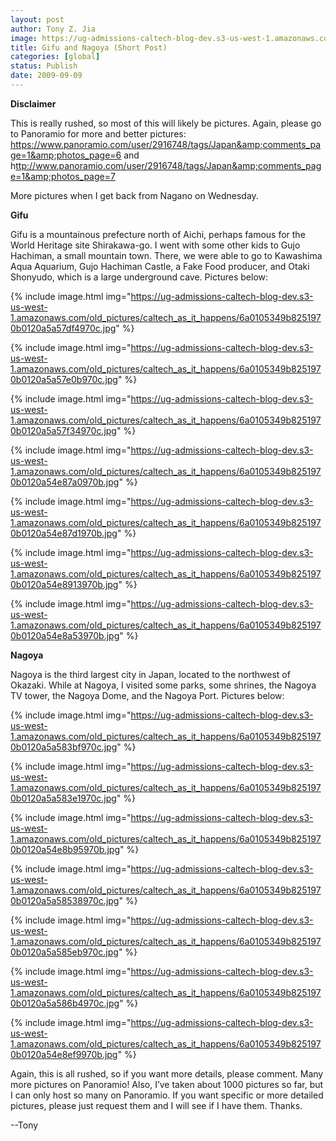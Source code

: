 ```yaml
---
layout: post
author: Tony Z. Jia
image: https://ug-admissions-caltech-blog-dev.s3-us-west-1.amazonaws.com/old_pictures/caltech_as_it_happens/6a0105349b8251970b0120a5a57d3f970c.jpg
title: Gifu and Nagoya (Short Post)
categories: [global]
status: Publish
date: 2009-09-09
---
```


**Disclaimer**

This is really rushed, so most of this will likely be pictures. Again, please go to Panoramio for more and better pictures: <a href="https://www.panoramio.com/user/2916748/tags/Japan&amp;comments_page=1&amp;photos_page=6">https://www.panoramio.com/user/2916748/tags/Japan&amp;comments_page=1&amp;photos_page=6</a> and h<a href="ttp://www.panoramio.com/user/2916748/tags/Japan&amp;comments_page=1&amp;photos_page=7">ttp://www.panoramio.com/user/2916748/tags/Japan&amp;comments_page=1&amp;photos_page=7</a>

More pictures when I get back from Nagano on Wednesday.

**Gifu**

Gifu is a mountainous prefecture north of Aichi, perhaps famous for the World Heritage site Shirakawa-go. I went with some other kids to Gujo Hachiman, a small mountain town. There, we were able to go to Kawashima Aqua Aquarium, Gujo Hachiman Castle, a Fake Food producer, and Otaki Shonyudo, which is a large underground cave. Pictures below:


{% include image.html img="https://ug-admissions-caltech-blog-dev.s3-us-west-1.amazonaws.com/old_pictures/caltech_as_it_happens/6a0105349b8251970b0120a5a57df4970c.jpg" %}

{% include image.html img="https://ug-admissions-caltech-blog-dev.s3-us-west-1.amazonaws.com/old_pictures/caltech_as_it_happens/6a0105349b8251970b0120a5a57e0b970c.jpg" %}

{% include image.html img="https://ug-admissions-caltech-blog-dev.s3-us-west-1.amazonaws.com/old_pictures/caltech_as_it_happens/6a0105349b8251970b0120a5a57f34970c.jpg" %}

{% include image.html img="https://ug-admissions-caltech-blog-dev.s3-us-west-1.amazonaws.com/old_pictures/caltech_as_it_happens/6a0105349b8251970b0120a54e87a0970b.jpg" %}

{% include image.html img="https://ug-admissions-caltech-blog-dev.s3-us-west-1.amazonaws.com/old_pictures/caltech_as_it_happens/6a0105349b8251970b0120a54e87d1970b.jpg" %}

{% include image.html img="https://ug-admissions-caltech-blog-dev.s3-us-west-1.amazonaws.com/old_pictures/caltech_as_it_happens/6a0105349b8251970b0120a54e8913970b.jpg" %}

{% include image.html img="https://ug-admissions-caltech-blog-dev.s3-us-west-1.amazonaws.com/old_pictures/caltech_as_it_happens/6a0105349b8251970b0120a54e8a53970b.jpg" %}

**Nagoya**

Nagoya is the third largest city in Japan, located to the northwest of Okazaki. While at Nagoya, I visited some parks, some shrines, the Nagoya TV tower, the Nagoya Dome, and the Nagoya Port. Pictures below:


{% include image.html img="https://ug-admissions-caltech-blog-dev.s3-us-west-1.amazonaws.com/old_pictures/caltech_as_it_happens/6a0105349b8251970b0120a5a583bf970c.jpg" %}

{% include image.html img="https://ug-admissions-caltech-blog-dev.s3-us-west-1.amazonaws.com/old_pictures/caltech_as_it_happens/6a0105349b8251970b0120a5a583e1970c.jpg" %}

{% include image.html img="https://ug-admissions-caltech-blog-dev.s3-us-west-1.amazonaws.com/old_pictures/caltech_as_it_happens/6a0105349b8251970b0120a54e8b95970b.jpg" %}

{% include image.html img="https://ug-admissions-caltech-blog-dev.s3-us-west-1.amazonaws.com/old_pictures/caltech_as_it_happens/6a0105349b8251970b0120a5a58538970c.jpg" %}

{% include image.html img="https://ug-admissions-caltech-blog-dev.s3-us-west-1.amazonaws.com/old_pictures/caltech_as_it_happens/6a0105349b8251970b0120a5a585eb970c.jpg" %}

{% include image.html img="https://ug-admissions-caltech-blog-dev.s3-us-west-1.amazonaws.com/old_pictures/caltech_as_it_happens/6a0105349b8251970b0120a5a586b4970c.jpg" %}

{% include image.html img="https://ug-admissions-caltech-blog-dev.s3-us-west-1.amazonaws.com/old_pictures/caltech_as_it_happens/6a0105349b8251970b0120a54e8ef9970b.jpg" %}

Again, this is all rushed, so if you want more details, please comment. Many more pictures on Panoramio! Also, I’ve taken about 1000 pictures so far, but I can only host so many on Panoramio. If you want specific or more detailed pictures, please just request them and I will see if I have them. Thanks.

--Tony


